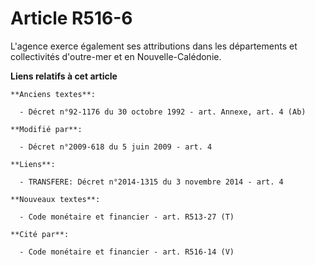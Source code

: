 # Article R516-6

L'agence exerce également ses attributions dans les départements et collectivités d'outre-mer et en Nouvelle-Calédonie.

**Liens relatifs à cet article**

	**Anciens textes**:

	  - Décret n°92-1176 du 30 octobre 1992 - art. Annexe, art. 4 (Ab)

	**Modifié par**:

	  - Décret n°2009-618 du 5 juin 2009 - art. 4

	**Liens**:

	  - TRANSFERE: Décret n°2014-1315 du 3 novembre 2014 - art. 4

	**Nouveaux textes**:

	  - Code monétaire et financier - art. R513-27 (T)

	**Cité par**:

	  - Code monétaire et financier - art. R516-14 (V)

